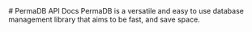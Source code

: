 <title>PermaDB 1.0.9 docs</title>
# PermaDB API Docs
PermaDB is a versatile and easy to use database management library that aims to be fast, and save space.



